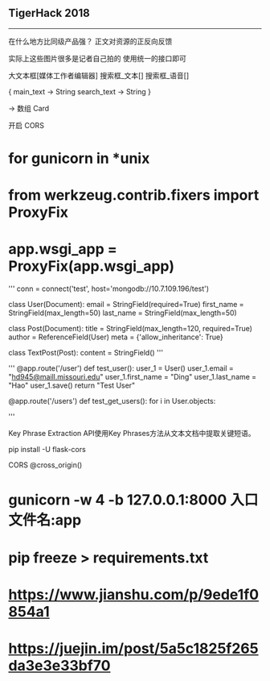 ## TigerHack 2018

---

在什么地方比同级产品强？
正文对资源的正反向反馈

实际上这些图片很多是记者自己拍的
使用统一的接口即可

大文本框[媒体工作者编辑器]
搜索框_文本[]
搜索框_语音[]

{
main_text -> String
search_text -> String
}

-> 
数组 Card

开启 CORS


# for gunicorn in *unix
#    from werkzeug.contrib.fixers import ProxyFix
#    app.wsgi_app = ProxyFix(app.wsgi_app)


'''
conn = connect('test', host='mongodb://10.7.109.196/test')

class User(Document):
    email = StringField(required=True)
    first_name = StringField(max_length=50)
    last_name = StringField(max_length=50)


class Post(Document):
    title = StringField(max_length=120, required=True)
    author = ReferenceField(User)
    meta = {'allow_inheritance': True}


class TextPost(Post):
    content = StringField()
'''

'''
@app.route('/user')
def test_user():
    user_1 = User()
    user_1.email = "hd945@maill.missouri.edu"
    user_1.first_name = "Ding"
    user_1.last_name = "Hao"
    user_1.save()
    return "Test User"


@app.route('/users')
def test_get_users():
    for i in User.objects:

'''

Key Phrase Extraction API使用Key Phrases方法从文本文档中提取关键短语。

pip install -U flask-cors

CORS
@cross_origin()

# gunicorn -w 4 -b 127.0.0.1:8000 入口文件名:app
# pip freeze > requirements.txt
# https://www.jianshu.com/p/9ede1f0854a1
# https://juejin.im/post/5a5c1825f265da3e3e33bf70
